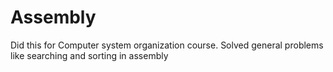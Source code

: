 # Assembly
Did this for Computer system organization course.
Solved general problems like searching and sorting in assembly

